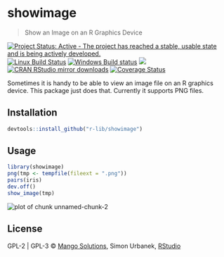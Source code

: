 


# showimage

> Show an Image on an R Graphics Device

[![Project Status: Active - The project has reached a stable, usable state and is being actively developed.](http://www.repostatus.org/badges/latest/active.svg)](http://www.repostatus.org/#active)
[![Linux Build Status](https://travis-ci.org/r-lib/showimage.svg?branch=master)](https://travis-ci.org/r-lib/showimage)
[![Windows Build status](https://ci.appveyor.com/api/projects/status/github/r-lib/showimage?svg=true)](https://ci.appveyor.com/project/gaborcsardi/showimage)
[![](http://www.r-pkg.org/badges/version/showimage)](http://www.r-pkg.org/pkg/showimage)
[![CRAN RStudio mirror downloads](http://cranlogs.r-pkg.org/badges/showimage)](http://www.r-pkg.org/pkg/showimage)
[![Coverage Status](https://img.shields.io/codecov/c/github/r-lib/showimage/master.svg)](https://codecov.io/github/r-lib/showimage?branch=master)


Sometimes it is handy to be able to view an image file on an
R graphics device. This package just does that. Currently it supports
PNG files.

## Installation


```r
devtools::install_github("r-lib/showimage")
```

## Usage


```r
library(showimage)
png(tmp <- tempfile(fileext = ".png"))
pairs(iris)
dev.off()
show_image(tmp)
```

![plot of chunk unnamed-chunk-2](inst/unnamed-chunk-2-1.png)

## License

GPL-2 | GPL-3 © [Mango Solutions](https://github.com/mangothecat),
Simon Urbanek, [RStudio](https://github.com/rstudio)
